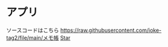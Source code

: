 <h1>アプリ</h1>
ソースコードはこちら
<a href="https://raw.githubusercontent.com/ioke-tag2/file/main/%E3%83%A1%E3%83%A2%E5%B8%B3">https://raw.githubusercontent.com/ioke-tag2/file/main/メモ帳</a>
<!-- Place this tag where you want the button to render. -->
<a class="github-button" href="https://github.com/ioke-tag2/iloke-tag.github.io" data-color-scheme="no-preference: light; light: light; dark: dark;" data-icon="octicon-star" data-size="large" data-show-count="true" aria-label="Star ioke-tag2/iloke-tag.github.io on GitHub">Star</a>
